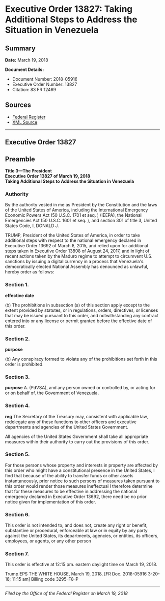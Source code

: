 # Executive Order 13827: Taking Additional Steps to Address the Situation in Venezuela

## Summary

**Date:** March 19, 2018

**Document Details:**
- Document Number: 2018-05916
- Executive Order Number: 13827
- Citation: 83 FR 12469

## Sources
- [Federal Register](https://www.federalregister.gov/documents/2018/03/21/2018-05916/taking-additional-steps-to-address-the-situation-in-venezuela)
- [XML Source](https://www.federalregister.gov/documents/full_text/xml/2018/03/21/2018-05916.xml)

---

## Executive Order 13827

## Preamble

**Title 3—The President**  
**Executive Order 13827 of March 19, 2018**  
**Taking Additional Steps to Address the Situation in Venezuela**

### Authority

By the authority vested in me as President by the Constitution and the laws of the United States of America, including the International Emergency Economic Powers Act (50 U.S.C. 1701 
et seq.
) (IEEPA), the National Emergencies Act (50 U.S.C. 1601 
et seq.
), and section 301 of title 3, United States Code,
I, DONALD J.

TRUMP, President of the United States of America, in order to take additional steps with respect to the national emergency declared in Executive Order 13692 of March 8, 2015, and relied upon for additional steps taken in Executive Order 13808 of August 24, 2017, and in light of recent actions taken by the Maduro regime to attempt to circumvent U.S. sanctions by issuing a digital currency in a process that Venezuela's democratically elected National Assembly has denounced as unlawful, hereby order as follows:
### Section 1.

**effective date**

(b) The prohibitions in subsection (a) of this section apply except to the extent provided by statutes, or in regulations, orders, directives, or licenses that may be issued pursuant to this order, and notwithstanding any contract entered into or any license or permit granted before the effective date of this order.
### Section 2.

**purpose**

(b) Any conspiracy formed to violate any of the prohibitions set forth in this order is prohibited.
### Section 3.

**purpose**
A. (PdVSA), and any person owned or controlled by, or acting for or on behalf of, the Government of Venezuela.
### Section 4.

**reg**
 The Secretary of the Treasury may, consistent with applicable law, redelegate any of these functions to other officers and executive departments and agencies of the 
United States Government.

All agencies of the United States Government shall take all appropriate measures within their authority to carry out the provisions of this order.
### Section 5.

For those persons whose property and interests in property are affected by this order who might have a constitutional presence in the United States, I find that because of the ability to transfer funds or other assets instantaneously, prior notice to such persons of measures taken pursuant to this order would render those measures ineffectual I therefore determine that for these measures to be effective in addressing the national emergency declared in Executive Order 13692, there need be no prior notice given for implementation of this order.
### Section 6.

This order is not intended to, and does not, create any right or benefit, substantive or procedural, enforceable at law or in equity by any party against the United States, its departments, agencies, or entities, its officers, employees, or agents, or any other person
### Section 7.

This order is effective at 12:15 pm. eastern daylight time on March 19, 2018.

Trump.EPS
THE WHITE HOUSE,
March 19, 2018.
[FR Doc. 2018-05916 
3-20-18; 11:15 am]
Billing code 3295-F8-P

---

*Filed by the Office of the Federal Register on March 19, 2018*
